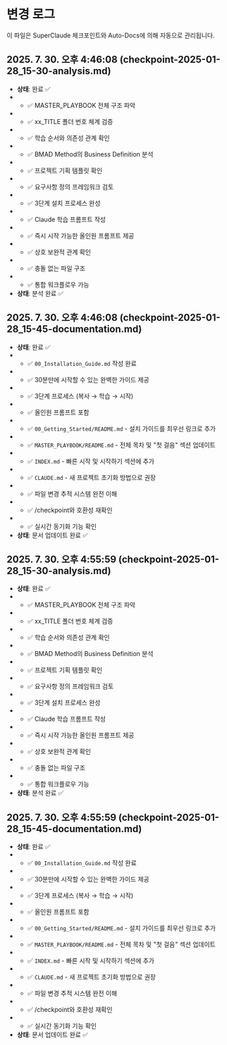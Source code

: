 # 변경 로그

이 파일은 SuperClaude 체크포인트와 Auto-Docs에 의해 자동으로 관리됩니다.

## 2025. 7. 30. 오후 4:46:08 (checkpoint-2025-01-28_15-30-analysis.md)

- **상태**: 완료 ✅
- - ✅ MASTER_PLAYBOOK 전체 구조 파악
- - ✅ xx_TITLE 폴더 번호 체계 검증
- - ✅ 학습 순서와 의존성 관계 확인
- - ✅ BMAD Method의 Business Definition 분석
- - ✅ 프로젝트 기획 템플릿 확인
- - ✅ 요구사항 정의 프레임워크 검토
- - ✅ 3단계 설치 프로세스 완성
- - ✅ Claude 학습 프롬프트 작성
- - ✅ 즉시 시작 가능한 올인원 프롬프트 제공
- - ✅ 상호 보완적 관계 확인
- - ✅ 충돌 없는 파일 구조
- - ✅ 통합 워크플로우 가능
- **상태**: 분석 완료 ✅

## 2025. 7. 30. 오후 4:46:08 (checkpoint-2025-01-28_15-45-documentation.md)

- **상태**: 완료 ✅
- - ✅ `00_Installation_Guide.md` 작성 완료
- - ✅ 30분만에 시작할 수 있는 완벽한 가이드 제공
- - ✅ 3단계 프로세스 (복사 → 학습 → 시작)
- - ✅ 올인원 프롬프트 포함
- - ✅ `00_Getting_Started/README.md` - 설치 가이드를 최우선 링크로 추가
- - ✅ `MASTER_PLAYBOOK/README.md` - 전체 목차 및 "첫 걸음" 섹션 업데이트
- - ✅ `INDEX.md` - 빠른 시작 및 시작하기 섹션에 추가
- - ✅ `CLAUDE.md` - 새 프로젝트 초기화 방법으로 권장
- - ✅ 파일 변경 추적 시스템 완전 이해
- - ✅ /checkpoint와 호환성 재확인
- - ✅ 실시간 동기화 기능 확인
- **상태**: 문서 업데이트 완료 ✅

## 2025. 7. 30. 오후 4:55:59 (checkpoint-2025-01-28_15-30-analysis.md)

- **상태**: 완료 ✅
- - ✅ MASTER_PLAYBOOK 전체 구조 파악
- - ✅ xx_TITLE 폴더 번호 체계 검증
- - ✅ 학습 순서와 의존성 관계 확인
- - ✅ BMAD Method의 Business Definition 분석
- - ✅ 프로젝트 기획 템플릿 확인
- - ✅ 요구사항 정의 프레임워크 검토
- - ✅ 3단계 설치 프로세스 완성
- - ✅ Claude 학습 프롬프트 작성
- - ✅ 즉시 시작 가능한 올인원 프롬프트 제공
- - ✅ 상호 보완적 관계 확인
- - ✅ 충돌 없는 파일 구조
- - ✅ 통합 워크플로우 가능
- **상태**: 분석 완료 ✅

## 2025. 7. 30. 오후 4:55:59 (checkpoint-2025-01-28_15-45-documentation.md)

- **상태**: 완료 ✅
- - ✅ `00_Installation_Guide.md` 작성 완료
- - ✅ 30분만에 시작할 수 있는 완벽한 가이드 제공
- - ✅ 3단계 프로세스 (복사 → 학습 → 시작)
- - ✅ 올인원 프롬프트 포함
- - ✅ `00_Getting_Started/README.md` - 설치 가이드를 최우선 링크로 추가
- - ✅ `MASTER_PLAYBOOK/README.md` - 전체 목차 및 "첫 걸음" 섹션 업데이트
- - ✅ `INDEX.md` - 빠른 시작 및 시작하기 섹션에 추가
- - ✅ `CLAUDE.md` - 새 프로젝트 초기화 방법으로 권장
- - ✅ 파일 변경 추적 시스템 완전 이해
- - ✅ /checkpoint와 호환성 재확인
- - ✅ 실시간 동기화 기능 확인
- **상태**: 문서 업데이트 완료 ✅
